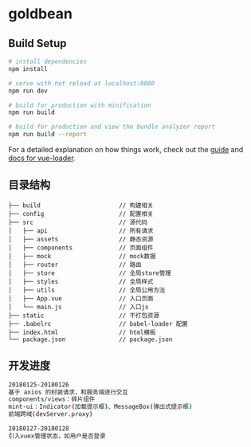 # goldbean

## Build Setup

``` bash
# install dependencies
npm install

# serve with hot reload at localhost:8080
npm run dev

# build for production with minification
npm run build

# build for production and view the bundle analyzer report
npm run build --report
```

For a detailed explanation on how things work, check out the [guide](http://vuejs-templates.github.io/webpack/) and [docs for vue-loader](http://vuejs.github.io/vue-loader).

## 目录结构
```shell
├── build                      // 构建相关  
├── config                     // 配置相关
├── src                        // 源代码
│   ├── api                    // 所有请求
│   ├── assets                 // 静态资源
│   ├── components             // 页面组件
│   ├── mock                   // mock数据
│   ├── router                 // 路由
│   ├── store                  // 全局store管理
│   ├── styles                 // 全局样式
│   ├── utils                  // 全局公用方法
│   ├── App.vue                // 入口页面
│   └── main.js                // 入口js
├── static                     // 不打包资源
├── .babelrc                   // babel-loader 配置
├── index.html                 // html模板
└── package.json               // package.json
```

## 开发进度
``` bash
20180125-20180126
基于 axios 的封装请求，和服务端进行交互
components/views：碎片组件
mint-ui：Indicator(加载提示框)、MessageBox(弹出式提示框)
前端跨域(devServer.proxy)

20180127-20180128
引入vuex管理状态，如用户是否登录
```